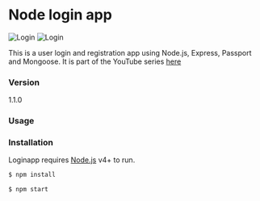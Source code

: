 # Node login app

![Login](https://github.com/smartwebcoder/node-loginapp/blob/master/public/login.png?raw=true)
![Login](https://github.com/smartwebcoder/node-loginapp/blob/master/public/register.png?raw=true)


This is a user login and registration app using Node.js, Express, Passport and Mongoose. It is part of the YouTube series [here](https://www.youtube.com/watch?v=Z1ktxiqyiLA)

### Version
1.1.0

### Usage


### Installation

Loginapp requires [Node.js](https://nodejs.org/) v4+ to run.

```sh
$ npm install
```

```sh
$ npm start
```